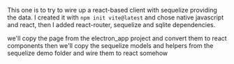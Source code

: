 This one is to try to wire up a react-based client with sequelize providing the
data. I created it with `npm init vite@latest` and chose native javascript and
react, then I added react-router, sequelize and sqlite dependencies.

we'll copy the page from the electron_app project and convert them to react
components
then we'll copy the sequelize models and helpers from the sequelize demo folder
and wire them to react somehow
